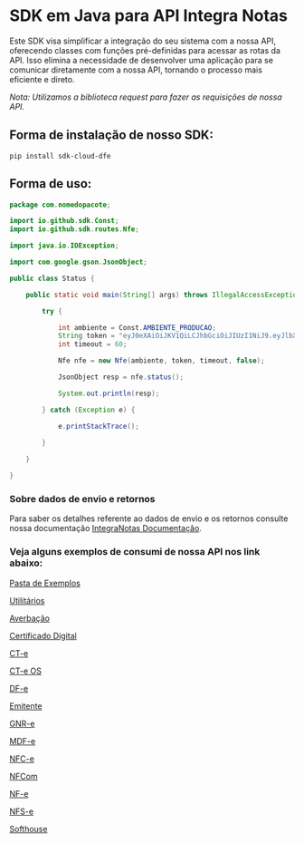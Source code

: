 # SDK em Java para API Integra Notas

Este SDK visa simplificar a integração do seu sistema com a nossa API, oferecendo classes com funções pré-definidas para acessar as rotas da API. Isso elimina a necessidade de desenvolver uma aplicação para se comunicar diretamente com a nossa API, tornando o processo mais eficiente e direto.

*Nota: Utilizamos a biblioteca request para fazer as requisições de nossa API.*

## Forma de instalação de nosso SDK:

```
pip install sdk-cloud-dfe
```

## Forma de uso:

```java
package com.nomedopacote;

import io.github.sdk.Const;
import io.github.sdk.routes.Nfe;

import java.io.IOException;

import com.google.gson.JsonObject;

public class Status {

    public static void main(String[] args) throws IllegalAccessException, IOException {

        try {

            int ambiente = Const.AMBIENTE_PRODUCAO;
            String token = "eyJ0eXAiOiJKV1QiLCJhbGciOiJIUzI1NiJ9.eyJlbXAiOiJ0b2tlbl9leGVtcGxvIiwidXNyIjoidGsiLCJ0cCI6InRrIn0.Tva_viCMCeG3nkRYmi_RcJ6BtSzui60kdzIsuq5X-sQ";
            int timeout = 60;

            Nfe nfe = new Nfe(ambiente, token, timeout, false);

            JsonObject resp = nfe.status();

            System.out.println(resp);

        } catch (Exception e) {

            e.printStackTrace();

        }
        
    }

}

```

### Sobre dados de envio e retornos

Para saber os detalhes referente ao dados de envio e os retornos consulte nossa documentação [IntegraNotas Documentação](https://integranotas.com.br/doc).

### Veja alguns exemplos de consumi de nossa API nos link abaixo:

[Pasta de Exemplos](https://github.com/cloud-dfe/sdk-java/tree/master/examples/src/main/java/com/examples/)

[Utilitários](https://github.com/cloud-dfe/sdk-java/tree/master/examples/src/main/java/com/examples/utils)

[Averbação](https://github.com/cloud-dfe/sdk-java/tree/master/examples/src/main/java/com/examples/averbacao)

[Certificado Digital](https://github.com/cloud-dfe/sdk-java/tree/master/examples/src/main/java/com/examples/certificado)

[CT-e](https://github.com/cloud-dfe/sdk-java/tree/master/examples/src/main/java/com/examples/cte)

[CT-e OS](https://github.com/cloud-dfe/sdk-java/tree/master/examples/src/main/java/com/examples/cteos)

[DF-e](https://github.com/cloud-dfe/sdk-java/tree/master/examples/src/main/java/com/examples/dfe)

[Emitente](https://github.com/cloud-dfe/sdk-java/tree/master/examples/src/main/java/com/examples/emitente)

[GNR-e](https://github.com/cloud-dfe/sdk-java/tree/master/examples/src/main/java/com/examples/gnre)

[MDF-e](https://github.com/cloud-dfe/sdk-java/tree/master/examples/src/main/java/com/examples/mdfe)

[NFC-e](https://github.com/cloud-dfe/sdk-java/tree/master/examples/src/main/java/com/examples/nfce)

[NFCom](https://github.com/cloud-dfe/sdk-java/tree/master/examples/src/main/java/com/examples/nfcom)

[NF-e](https://github.com/cloud-dfe/sdk-java/tree/master/examples/src/main/java/com/examples/nfe)

[NFS-e](https://github.com/cloud-dfe/sdk-java/tree/master/examples/src/main/java/com/examples/nfse)

[Softhouse](https://github.com/cloud-dfe/sdk-java/tree/master/examples/src/main/java/com/examples/softhouse)